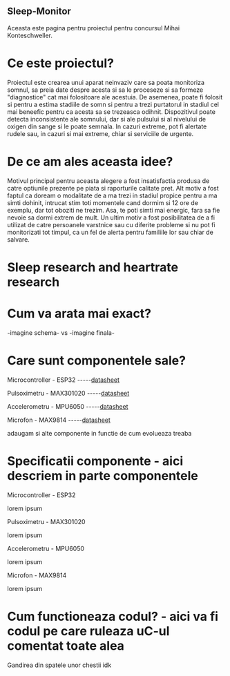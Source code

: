 ## Sleep-Monitor
Aceasta este pagina pentru proiectul pentru concursul Mihai Konteschweller.


# Ce este proiectul?

Proiectul este crearea unui aparat neinvaziv care sa poata monitoriza somnul, sa preia date despre acesta si sa le proceseze si sa formeze "diagnostice" cat mai folositoare ale acestuia. De asemenea, poate fi folosit si pentru a estima stadiile de somn si pentru a trezi purtatorul in stadiul cel mai beneefic pentru ca acesta sa se trezeasca odihnit. Dispozitivul poate detecta inconsistente ale somnului, dar si ale pulsului si al nivelului de oxigen din sange si le poate semnala. In cazuri extreme, pot fi alertate rudele sau, in cazuri si mai extreme, chiar si serviciile de urgente.


# De ce am ales aceasta idee?

Motivul principal pentru aceasta alegere a fost insatisfactia produsa de catre optiunile prezente pe piata si raporturile calitate pret. Alt motiv a fost faptul ca doream o modalitate de a ma trezi in stadiul propice pentru a ma simti dohinit, intrucat stim toti momentele cand dormim si 12 ore de exemplu, dar tot oboziti ne trezim. Asa, te poti simti mai energic, fara sa fie nevoie sa dormi extrem de mult. Un ultim motiv a fost posibilitatea de a fi utilizat de catre persoanele varstnice sau cu diferite probleme si nu pot fi monitorizati tot timpul, ca un fel de alerta pentru familiile lor sau chiar de salvare.


# Sleep research and heartrate research


# Cum va arata mai exact?

-imagine schema-  vs  -imagine finala-


# Care sunt componentele sale?

Microcontroller - ESP32 -----[datasheet](esp32_datasheet_en.pdf)

Pulsoximetru - MAX301020 -----[datasheet](max30102.pdf)

Accelerometru - MPU6050 -----[datasheet](MPU-6000-Datasheet1.pdf)

Microfon - MAX9814 -----[datasheet](max9814.pdf)

adaugam si alte componente in functie de cum evolueaza treaba


# Specificatii componente - aici descriem in parte componentele

Microcontroller - ESP32

lorem ipsum

Pulsoximetru - MAX301020

lorem ipsum

Accelerometru - MPU6050

lorem ipsum

Microfon - MAX9814

lorem  ipsum


# Cum functioneaza codul? - aici va fi codul pe care ruleaza uC-ul comentat toate alea

Gandirea din spatele unor chestii idk
